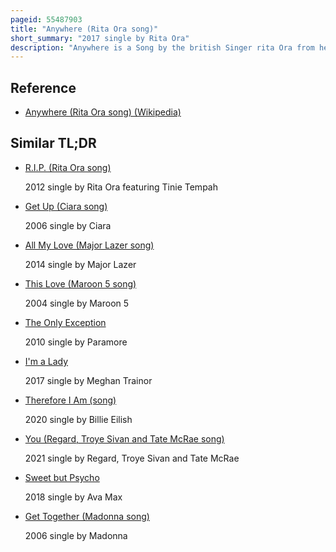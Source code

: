 ```yaml
---
pageid: 55487903
title: "Anywhere (Rita Ora song)"
short_summary: "2017 single by Rita Ora"
description: "Anywhere is a Song by the british Singer rita Ora from her second Studio Album Phoenix. The Song was written by Ora, Ali Tamposi, Brian Lee, Nick Gale and its Producers Alesso, Watt and Sir Nolan. It was released as a single on october 20 2017 through atlantic Records uk. A wistful Dance-Pop and electro-pop Love Song about Escapism it includes a Breakdown of stuttering vocal Loops. The Song received positive Reviews from Music Critics and was chosen as the Guardian's Track of the Week."
---
```


## Reference

- [Anywhere (Rita Ora song) (Wikipedia)](https://en.wikipedia.org/?curid=55487903)

## Similar TL;DR

- [R.I.P. (Rita Ora song)](/tldr/en/rip-rita-ora-song)

  2012 single by Rita Ora featuring Tinie Tempah

- [Get Up (Ciara song)](/tldr/en/get-up-ciara-song)

  2006 single by Ciara

- [All My Love (Major Lazer song)](/tldr/en/all-my-love-major-lazer-song)

  2014 single by Major Lazer

- [This Love (Maroon 5 song)](/tldr/en/this-love-maroon-5-song)

  2004 single by Maroon 5

- [The Only Exception](/tldr/en/the-only-exception)

  2010 single by Paramore

- [I'm a Lady](/tldr/en/im-a-lady)

  2017 single by Meghan Trainor

- [Therefore I Am (song)](/tldr/en/therefore-i-am-song)

  2020 single by Billie Eilish

- [You (Regard, Troye Sivan and Tate McRae song)](/tldr/en/you-regard-troye-sivan-and-tate-mcrae-song)

  2021 single by Regard, Troye Sivan and Tate McRae

- [Sweet but Psycho](/tldr/en/sweet-but-psycho)

  2018 single by Ava Max

- [Get Together (Madonna song)](/tldr/en/get-together-madonna-song)

  2006 single by Madonna
